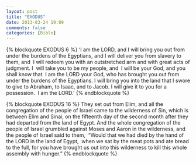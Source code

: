 ```yaml
---
layout: post
title: "EXODUS"
date: 2013-03-24 19:09
comments: false
categories: [Bible]
---
```

{% blockquote EXODUS 6 %}
‘I am the LORD, and I will bring you out from under the burdens of the Egyptians, and I will deliver you from slavery to them, and  I will redeem you with an outstretched arm and with great acts of judgment. I  will take you to be my people, and  I will be your God, and you shall know that  I am the LORD your God, who has brought you out from under the burdens of the Egyptians. I will bring you into the land that I swore to give to Abraham, to Isaac, and to Jacob. I will give it to you for a possession.  I am the LORD.’
{% endblockquote %}

{% blockquote EXODUS 16 %}
They set out from Elim, and all the congregation of the people of Israel came to the wilderness of Sin, which is between Elim and Sinai, on the fifteenth day of the second month after they had departed from the land of Egypt. And the whole congregation of the people of Israel grumbled against Moses and Aaron in the wilderness, and the people of Israel said to them,  “Would that we had died by the hand of the LORD in the land of Egypt,  when we sat by the meat pots and ate bread to the full, for you have brought us out into this wilderness to kill this whole assembly with hunger.”
{% endblockquote %}

